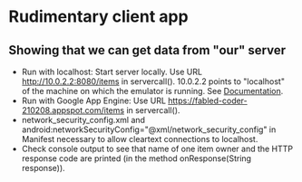 # Rudimentary client app
## Showing that we can get data from "our" server
* Run with localhost: Start server locally. Use URL http://10.0.2.2:8080/items in servercall(). 
  10.0.2.2 points to "localhost" of the machine on which the emulator is running.
  See [Documentation](https://developer.android.com/studio/run/emulator-networking).
* Run with Google App Engine: Use URL https://fabled-coder-210208.appspot.com/items in servercall().
* network_security_config.xml and android:networkSecurityConfig="@xml/network_security_config"
  in Manifest necessary to allow cleartext connections to localhost.
* Check console output to see that name of one item owner and the HTTP response code are
  printed (in the method onResponse(String response)).
